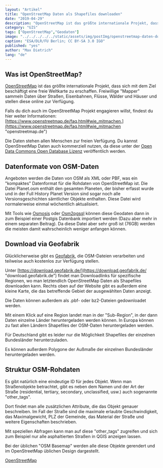 ```yaml
---
layout: "Artikel"
title: "OpenStreetMap Daten als Shapefiles downloaden"
date: "2019-04-29"
description: "OpenStreetMap ist das größte internationale Projekt, dass sich mit dem Ziel beschäftigt eine freie Weltkarte zu erschaffen."
category: "GIS"
tags: ["OpenStreetMap","Geodaten"]
image: "../../../../../static/assets/img/postImg/openstreetmap-daten-downloaden.jpg"
caption: "ESA/DLR/FU Berlin; CC BY-SA 3.0 IGO"
published: "yes"
author: "Max Dietrich"
lang: "de"
---
```


## Was ist OpenStreetMap?

[OpenStreetMap](https://www.openstreetmap.de/ "OpenStreetMap") ist das größte internationale Projekt, dass sich mit dem Ziel beschäftigt eine freie Weltkarte zu erschaffen. Freiwillige "Mapper" sammeln Daten über Straßen, Eisenbahnen, Flüsse, Wälder und Häuser und stellen diese online zur Verfügung.

Falls du dich auch im OpenStreetMap Projekt engagieren willst, findest du hier weiter Informationen: [https://www.openstreetmap.de/faq.html#wie_mitmachen.](https://www.openstreetmap.de/faq.html#wie_mitmachen "openstreetmap.de")

Die Daten stehen allen Menschen zur freien Verfügung. Du kannst OpenStreetMap Daten auch kommerziell nutzen, da diese unter der [Open Data Commons Open Database Lizenz](https://opendatacommons.org/licenses/odbl/ "Open Data Commons Open Database Lizenz") veröffentlich werden.

## Datenformate von OSM-Daten

Angeboten werden die Daten von OSM als XML oder PBF, was ein "kompaktes" Datenformat für die Rohdaten von OpenStreetMap ist. Die Datei Planet.osm enthält den gesamten Planeten, der bisher erfasst wurde und in der Full History Planet Version sind sogar noch alle Versionsgeschichten sämtlicher Objekte enthalten. Diese Datei wird normalerweise einmal wöchentlich aktualisiert.

Mit Tools wie [Osmosis](https://wiki.openstreetmap.org/wiki/Osmosis "Osmosis") oder [Osm2pgsql](https://wiki.openstreetmap.org/wiki/Osm2pgsql "Osm2pgsql") können diese Geodaten dann in zum Beispiel einer Postgis Datenbank importiert werden (Dazu aber mehr in einem separaten Beitrag). Da diese Datei aber sehr groß ist (76GB) werden die meisten damit wahrscheinlich weniger anfangen können.

## Download via Geofabrik

Glücklicherweise gibt es [Geofabrik](https://www.geofabrik.de "Geofabrik"), die OSM-Dateien verarbeiten und teilweise auch kostenlos zur Verfügung stellen.

Unter [https://download.geofabrik.de/](https://download.geofabrik.de/ "download.geofabrik.de") findet man Downloadlinks für spezifische Regionen, wo man letztendlich OpenStreetMap Daten als Shapefiles downloaden kann. Rechts oben auf der Website gibt es außerdem eine kleine Karte, die das betreffende Gebiet der ausgewählten Daten anzeigt.

Die Daten können außerdem als .pbf- oder bz2-Dateien gedownloadet werden.

Mit einem Klick auf eine Region landet man in der "Sub-Region", in der dann Daten einzelne Länder heruntergeladen werden können. In Europa können zu fast allen Ländern Shapefiles der OSM-Daten heruntergeladen werden.

Für Deutschland gibt es leider nur die Möglichkeit Shapefiles der einzelnen Bundesländer herunterzuladen.

Es können außerdem Polygone der Außmaße der einzelnen Bundesländer heruntergeladen werden.

## Struktur OSM-Rohdaten

Es gibt natürlich eine eindeutige ID für jedes Objekt. Wenn man Straßenobjekte betrachtet, gibt es neben dem Namen und der Art der Straße (residential, tertiary, secondary, unclassified, usw.) auch sogenannte "other_tags".

Dort findet man alle zusätzlichen Attribute, die das Objekt genauer beschreiben. Im Fall der Straße sind die maximale erlaubte Geschwindigkeit, das Maximalgewicht, PLZ der Gemeinde, das Material der Straße und weitere Eigenschaften beschrieben.

Mit speziellen Abfragen kann man auf diese "other_tags" zugreifen und sich zum Beispiel nur alle asphaltierten Straßen in QGIS anzeigen lassen.

Bei der üblichen "OSM Basemap" werden alle diese Objekte gerendert und im OpenStreetMap üblichen Design dargestellt.

[OpenStreetMap](https://www.openstreetmap.org/ "OpenStreetMap")